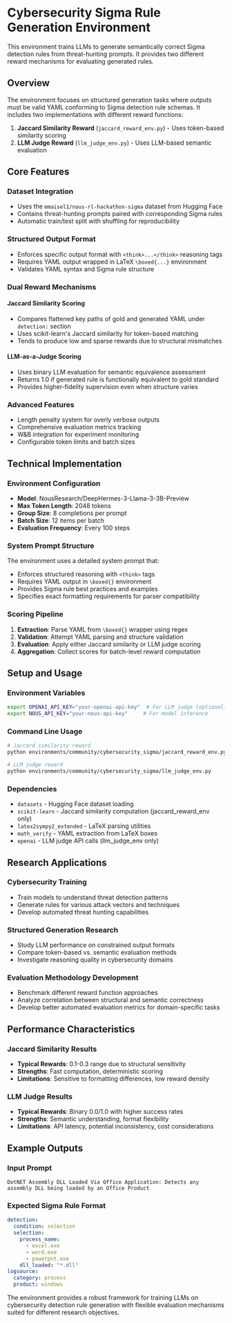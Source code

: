 # Cybersecurity Sigma Rule Generation Environment

This environment trains LLMs to generate semantically correct Sigma detection rules from threat-hunting prompts. It provides two different reward mechanisms for evaluating generated rules.

## Overview

The environment focuses on structured generation tasks where outputs must be valid YAML conforming to Sigma detection rule schemas. It includes two implementations with different reward functions:

1. **Jaccard Similarity Reward** (`jaccard_reward_env.py`) - Uses token-based similarity scoring
2. **LLM Judge Reward** (`llm_judge_env.py`) - Uses LLM-based semantic evaluation

## Core Features

### Dataset Integration
- Uses the `mmaisel1/nous-rl-hackathon-sigma` dataset from Hugging Face
- Contains threat-hunting prompts paired with corresponding Sigma rules
- Automatic train/test split with shuffling for reproducibility

### Structured Output Format
- Enforces specific output format with `<think>...</think>` reasoning tags
- Requires YAML output wrapped in LaTeX `\boxed{...}` environment
- Validates YAML syntax and Sigma rule structure

### Dual Reward Mechanisms

#### Jaccard Similarity Scoring
- Compares flattened key paths of gold and generated YAML under `detection:` section
- Uses scikit-learn's Jaccard similarity for token-based matching
- Tends to produce low and sparse rewards due to structural mismatches

#### LLM-as-a-Judge Scoring
- Uses binary LLM evaluation for semantic equivalence assessment
- Returns 1.0 if generated rule is functionally equivalent to gold standard
- Provides higher-fidelity supervision even when structure varies

### Advanced Features
- Length penalty system for overly verbose outputs
- Comprehensive evaluation metrics tracking
- W&B integration for experiment monitoring
- Configurable token limits and batch sizes

## Technical Implementation

### Environment Configuration
- **Model**: NousResearch/DeepHermes-3-Llama-3-3B-Preview
- **Max Token Length**: 2048 tokens
- **Group Size**: 8 completions per prompt
- **Batch Size**: 12 items per batch
- **Evaluation Frequency**: Every 100 steps

### System Prompt Structure
The environment uses a detailed system prompt that:
- Enforces structured reasoning with `<think>` tags
- Requires YAML output in `\boxed{}` environment
- Provides Sigma rule best practices and examples
- Specifies exact formatting requirements for parser compatibility

### Scoring Pipeline
1. **Extraction**: Parse YAML from `\boxed{}` wrapper using regex
2. **Validation**: Attempt YAML parsing and structure validation
3. **Evaluation**: Apply either Jaccard similarity or LLM judge scoring
4. **Aggregation**: Collect scores for batch-level reward computation

## Setup and Usage

### Environment Variables
```bash
export OPENAI_API_KEY="your-openai-api-key"  # For LLM judge (optional)
export NOUS_API_KEY="your-nous-api-key"     # For model inference
```

### Command Line Usage
```bash
# Jaccard similarity reward
python environments/community/cybersecurity_sigma/jaccard_reward_env.py

# LLM judge reward
python environments/community/cybersecurity_sigma/llm_judge_env.py
```

### Dependencies
- `datasets` - Hugging Face dataset loading
- `scikit-learn` - Jaccard similarity computation (jaccard_reward_env only)
- `latex2sympy2_extended` - LaTeX parsing utilities
- `math_verify` - YAML extraction from LaTeX boxes
- `openai` - LLM judge API calls (llm_judge_env only)

## Research Applications

### Cybersecurity Training
- Train models to understand threat detection patterns
- Generate rules for various attack vectors and techniques
- Develop automated threat hunting capabilities

### Structured Generation Research
- Study LLM performance on constrained output formats
- Compare token-based vs. semantic evaluation methods
- Investigate reasoning quality in cybersecurity domains

### Evaluation Methodology Development
- Benchmark different reward function approaches
- Analyze correlation between structural and semantic correctness
- Develop better automated evaluation metrics for domain-specific tasks

## Performance Characteristics

### Jaccard Similarity Results
- **Typical Rewards**: 0.1-0.3 range due to structural sensitivity
- **Strengths**: Fast computation, deterministic scoring
- **Limitations**: Sensitive to formatting differences, low reward density

### LLM Judge Results
- **Typical Rewards**: Binary 0.0/1.0 with higher success rates
- **Strengths**: Semantic understanding, format flexibility
- **Limitations**: API latency, potential inconsistency, cost considerations

## Example Outputs

### Input Prompt
```
DotNET Assembly DLL Loaded Via Office Application: Detects any assembly DLL being loaded by an Office Product
```

### Expected Sigma Rule Format
```yaml
detection:
  condition: selection
  selection:
    process_name:
      - excel.exe
      - word.exe
      - powerpnt.exe
    dll_loaded: "*.dll"
logsource:
  category: process
  product: windows
```

The environment provides a robust framework for training LLMs on cybersecurity detection rule generation with flexible evaluation mechanisms suited for different research objectives.
